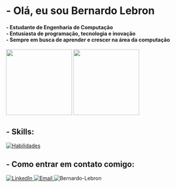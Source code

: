 <h1> - Olá, eu sou Bernardo Lebron </h1>

<h4> 
  - Estudante de Engenharia de Computação <br>
  - Entusiasta de programação, tecnologia e inovação <br>
  - Sempre em busca de aprender e crescer na área da computação
</h4>

<div> 
  <img height="180em" src="https://github-readme-stats.vercel.app/api?username=Bernardo-Lebron&show_icons=true&theme=tokyonight&include_all_commits=true&count_private=true"/> 
  <img height="180em" src="https://github-readme-stats.vercel.app/api/top-langs/?username=Bernardo-Lebron&layout=compact&langs_count=7&theme=tokyonight&cache_seconds=3600"/>
</div>

<h2> - Skills: </h2>
  <a href="https://skillicons.dev" target="_blank">
    <img src="https://skillicons.dev/icons?i=js,html,css,c,cpp,python" alt="Habilidades" />
  </a>

<h2> - Como entrar em contato comigo: </h2>
  <a href="https://www.linkedin.com/in/bernardo-lebron-3155b1210/" target="_blank">
    <img src="https://skillicons.dev/icons?i=linkedin" alt="LinkedIn" />
  </a>
  <a href="mailto:bernardolmachado@gmail.com" target="_blank">
    <img src="https://skillicons.dev/icons?i=gmail" alt="Email" />
  </a>

  
  
<img src="https://komarev.com/ghpvc/?username=Bernardo-Lebron&color=green" alt="Bernardo-Lebron" />
